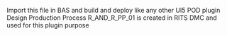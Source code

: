 Import this file in BAS and build and deploy like any other UI5 POD plugin
Design Production Process R_AND_R_PP_01 is created in RITS DMC and used for this plugin purpose

